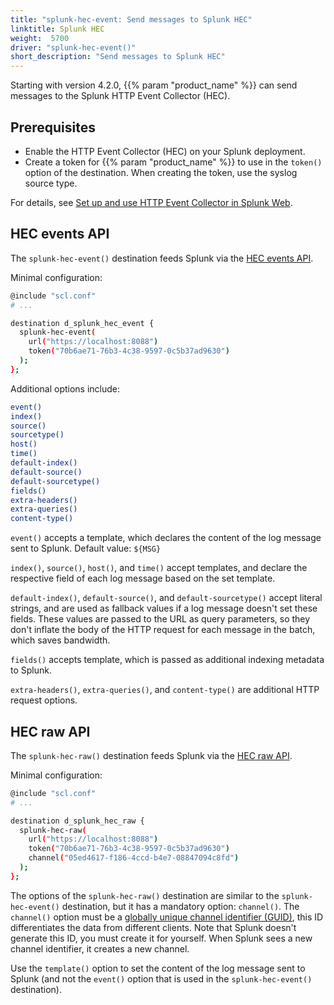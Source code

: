```yaml
---
title: "splunk-hec-event: Send messages to Splunk HEC"
linktitle: Splunk HEC
weight:  5700
driver: "splunk-hec-event()"
short_description: "Send messages to Splunk HEC"
---
```


Starting with version 4.2.0, {{% param "product_name" %}} can send messages to the Splunk HTTP Event Collector (HEC).

## Prerequisites

- Enable the HTTP Event Collector (HEC) on your Splunk deployment.
- Create a token for {{% param "product_name" %}} to use in the `token()` option of the destination. When creating the token, use the syslog source type.

For details, see [Set up and use HTTP Event Collector in Splunk Web](https://docs.splunk.com/Documentation/Splunk/latest/Data/UsetheHTTPEventCollector).

## HEC events API

The `splunk-hec-event()` destination feeds Splunk via the [HEC events API](https://docs.splunk.com/Documentation/Splunk/9.0.4/RESTREF/RESTinput#services.2Fcollector.2Fevent.2F1.0).

Minimal configuration:

```sh
@include "scl.conf"
# ...

destination d_splunk_hec_event {
  splunk-hec-event(
    url("https://localhost:8088")
    token("70b6ae71-76b3-4c38-9597-0c5b37ad9630")
  );
};
```

Additional options include:

```sh
event()
index()
source()
sourcetype()
host()
time()
default-index()
default-source()
default-sourcetype()
fields()
extra-headers()
extra-queries()
content-type()
```

`event()` accepts a template, which declares the content of the log message sent to Splunk. Default value: `${MSG}`

`index()`, `source()`, `host()`, and `time()` accept templates, and declare the respective field of each log message based on the set template.

`default-index()`, `default-source()`, and `default-sourcetype()` accept literal strings, and are used as fallback values if a log message doesn't set these fields. These values are passed to the URL as query parameters, so they don't inflate the body of the HTTP request
for each message in the batch, which saves bandwidth.

`fields()` accepts template, which is passed as additional indexing metadata to Splunk.

`extra-headers()`, `extra-queries()`, and `content-type()` are additional HTTP request options.

## HEC raw API

The `splunk-hec-raw()` destination feeds Splunk via the [HEC raw API](https://docs.splunk.com/Documentation/Splunk/9.0.4/RESTREF/RESTinput#services.2Fcollector.2Fraw.2F1.0).

Minimal configuration:

```sh
@include "scl.conf"
# ...

destination d_splunk_hec_raw {
  splunk-hec-raw(
    url("https://localhost:8088")
    token("70b6ae71-76b3-4c38-9597-0c5b37ad9630")
    channel("05ed4617-f186-4ccd-b4e7-08847094c8fd")
  );
};
```

The options of the `splunk-hec-raw()` destination are similar to the `splunk-hec-event()` destination, but it has a mandatory option: `channel()`. The `channel()` option must be a [globally unique channel identifier (GUID)](https://docs.splunk.com/Documentation/Splunk/9.0.4/Data/FormateventsforHTTPEventCollector#Channel_identifier_header), this ID differentiates the data from different clients. Note that Splunk doesn't generate this ID, you must create it for yourself. When Splunk sees a new channel identifier, it creates a new channel.

Use the `template()` option to set the content of the log message sent to Splunk (and not the `event()` option that is used in the `splunk-hec-event()` destination).
